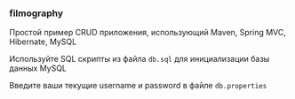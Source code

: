 ### filmography
Простой пример CRUD приложения, использующий Maven, Spring MVC, Hibernate, MySQL

Используйте SQL скрипты из файла `db.sql` для инициализации базы данных MySQL

Введите ваши текущие username и password в файле `db.properties` 
